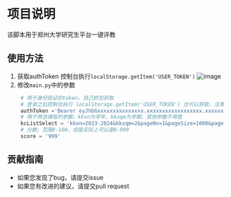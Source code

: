 # 项目说明

该脚本用于郑州大学研究生平台一键评教

## 使用方法

1. 获取authToken
   控制台执行``` localStorage.getItem('USER_TOKEN') ```
   ![image](https://github.com/bigQY/ZZU-GS-review/assets/52437374/f8a1a598-fdc5-4795-b7da-b226016a92ad)
2. 修改```main.py```中的参数
   ```python
    # 用于身份验证的token，自己抓包获取
    # 登录之后控制台执行 localStorage.getItem('USER_TOKEN') 也可以获取，注意去掉多余的引号
    authToken ='Bearer eyJhbGxxxxxxxxxxxxxxx.xxxxxxxxxxxxxxxxxx.xxxxxxxxxxxxxxxxxxxxxxxxxxx'
    # 用于筛选课程的参数，kkxn为学年，kkxqm为学期，其他参数不用管
    kcListSelect = 'kkxn=2023-2024&kkxqm=2&pageNo=1&pageSize=1000&pageNum=1&'
    # 分数，范围0-100，但是实际上可以是0-999
    score = '999'
   ```
    


## 贡献指南

- 如果您发现了bug，请提交issue
- 如果您有改进的建议，请提交pull request
